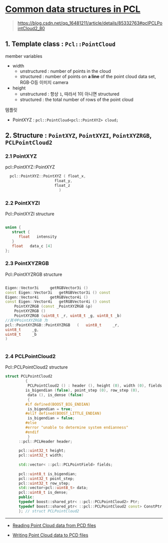 
# [Common data structures in PCL](https://www.twblogs.net/a/5c27931ebd9eee16b3dbc3eb) 

> https://blog.csdn.net/qq_16481211/article/details/85332763#pclPCLPointCloud2_80

## 1. Template class : `Pcl::PointCloud`

member variables
- width 
    - unstructured : number of points in the cloud 
    - structured : number of points on **a line** of the point cloud data set, RGB-D등 이미지 camera 
- height 
    - unstructured : 항상 `1`, 따라서 1이 아니면 structured 
    - structured : the total number of rows of the point cloud
    
템플릿 
- PointXYZ : `pcl::PointCloud<pcl::PointXYZ> cloud;`


## 2. Structure : `PointXYZ`, `PointXYZI`, `PointXYZRGB`, `PCLPointCloud2`


### 2.1 PointXYZ

pcl::PointXYZ::PointXYZ 

```cpp
  pcl::PointXYZ::PointXYZ ( float_x,
                      float_y,
                      float_z
                        ) 
```

### 2.2 PointXYZI

Pcl::PointXYZI structure

```cpp

union {
   struct {
      float   intensity
   } 	
   float   data_c [4]
}; 

```

### 2.3 PointXYZRGB

Pcl::PointXYZRGB structure

```cpp

Eigen::Vector3i 	getRGBVector3i ()
const Eigen::Vector3i 	getRGBVector3i () const
Eigen::Vector4i 	getRGBVector4i ()
const Eigen::Vector4i 	getRGBVector4i () const
 	PointXYZRGB (const _PointXYZRGB &p)
 	PointXYZRGB ()
 	PointXYZRGB (uint8_t _r, uint8_t _g, uint8_t _b)
//其中PointXYZRGB	为
pcl::PointXYZRGB::PointXYZRGB	(	uint8_t 	_r,
uint8_t 	_g,
uint8_t 	_b 
)	
	
```



### 2.4 PCLPointCloud2

Pcl::PCLPointCloud2 structure

```cpp
struct PCLPointCloud2
         {
          PCLPointCloud2 () : header (), height (0), width (0), fields (),
         is_bigendian (false), point_step (0), row_step (0),
          data (), is_dense (false)
          {
         #if defined(BOOST_BIG_ENDIAN)
          is_bigendian = true;
         #elif defined(BOOST_LITTLE_ENDIAN)
          is_bigendian = false;
         #else
         #error "unable to determine system endianness"
         #endif
          } 
      ::pcl::PCLHeader header;
     
      pcl::uint32_t height;
      pcl::uint32_t width;
     
      std::vector< ::pcl::PCLPointField> fields;
     
      pcl::uint8_t is_bigendian;
      pcl::uint32_t point_step;
      pcl::uint32_t row_step; 
      std::vector<pcl::uint8_t> data; 
      pcl::uint8_t is_dense; 
      public:
      typedef boost::shared_ptr< ::pcl::PCLPointCloud2> Ptr;
      typedef boost::shared_ptr< ::pcl::PCLPointCloud2 const> ConstPtr;
      }; // struct PCLPointCloud2 

```






---
- [Reading Point Cloud data from PCD files](http://www.pointclouds.org/documentation/tutorials/reading_pcd.php#reading-pcd)

- [Writing Point Cloud data to PCD files](http://www.pointclouds.org/documentation/tutorials/writing_pcd.php#writing-pcd)








